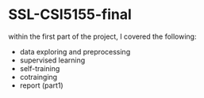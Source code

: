 # SSL-CSI5155-final
within the first part of the project, I covered the following:
- data exploring and preprocessing
- supervised learning
- self-training
- cotrainging 
- report (part1)
